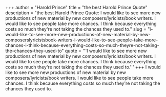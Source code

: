 +++
author = "Harold Prince"
title = "the best Harold Prince Quote"
description = "the best Harold Prince Quote: I would like to see more new productions of new material by new composers/lyricists/book writers. I would like to see people take more chances. I think because everything costs so much they're not taking the chances they used to."
slug = "i-would-like-to-see-more-new-productions-of-new-material-by-new-composerslyricistsbook-writers-i-would-like-to-see-people-take-more-chances-i-think-because-everything-costs-so-much-theyre-not-taking-the-chances-they-used-to"
quote = '''I would like to see more new productions of new material by new composers/lyricists/book writers. I would like to see people take more chances. I think because everything costs so much they're not taking the chances they used to.'''
+++
I would like to see more new productions of new material by new composers/lyricists/book writers. I would like to see people take more chances. I think because everything costs so much they're not taking the chances they used to.
